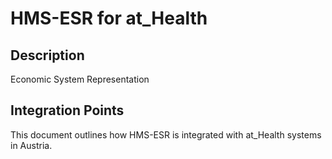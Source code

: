 # HMS-ESR for at_Health

## Description

Economic System Representation

## Integration Points

This document outlines how HMS-ESR is integrated with at_Health systems in Austria.
